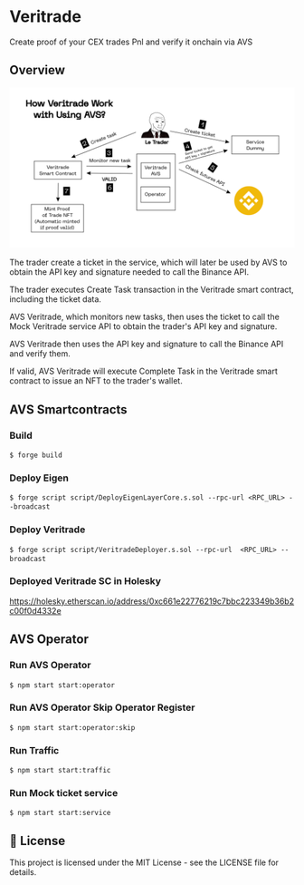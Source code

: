 # Veritrade

Create proof of your CEX trades Pnl and verify it onchain via AVS

## Overview

![alt text](https://github.com/thegendhel/avs/blob/main/veritrade.png?raw=true)

The trader create a ticket in the service, which will later be used by AVS to obtain the API key and signature needed to call the Binance API.

The trader executes Create Task transaction in the Veritrade smart contract, including the ticket data.

AVS Veritrade, which monitors new tasks, then uses the ticket to call the Mock Veritrade service API to obtain the trader's API key and signature.

AVS Veritrade then uses the API key and signature to call the Binance API and verify them.

If valid, AVS Veritrade will execute Complete Task in the Veritrade smart contract to issue an NFT to the trader's wallet.

## AVS Smartcontracts

### Build

```shell
$ forge build
```

### Deploy Eigen

```shell
$ forge script script/DeployEigenLayerCore.s.sol --rpc-url <RPC_URL> --broadcast
```

### Deploy Veritrade

```shell
$ forge script script/VeritradeDeployer.s.sol --rpc-url  <RPC_URL> --broadcast
```

### Deployed Veritrade SC in Holesky

https://holesky.etherscan.io/address/0xc661e22776219c7bbc223349b36b2c00f0d4332e

## AVS Operator

### Run AVS Operator

```shell
$ npm start start:operator
```

### Run AVS Operator Skip Operator Register

```shell
$ npm start start:operator:skip
```

### Run Traffic

```shell
$ npm start start:traffic
```

### Run Mock ticket service

```shell
$ npm start start:service
```

## 📜 License

This project is licensed under the MIT License - see the LICENSE file for details.
